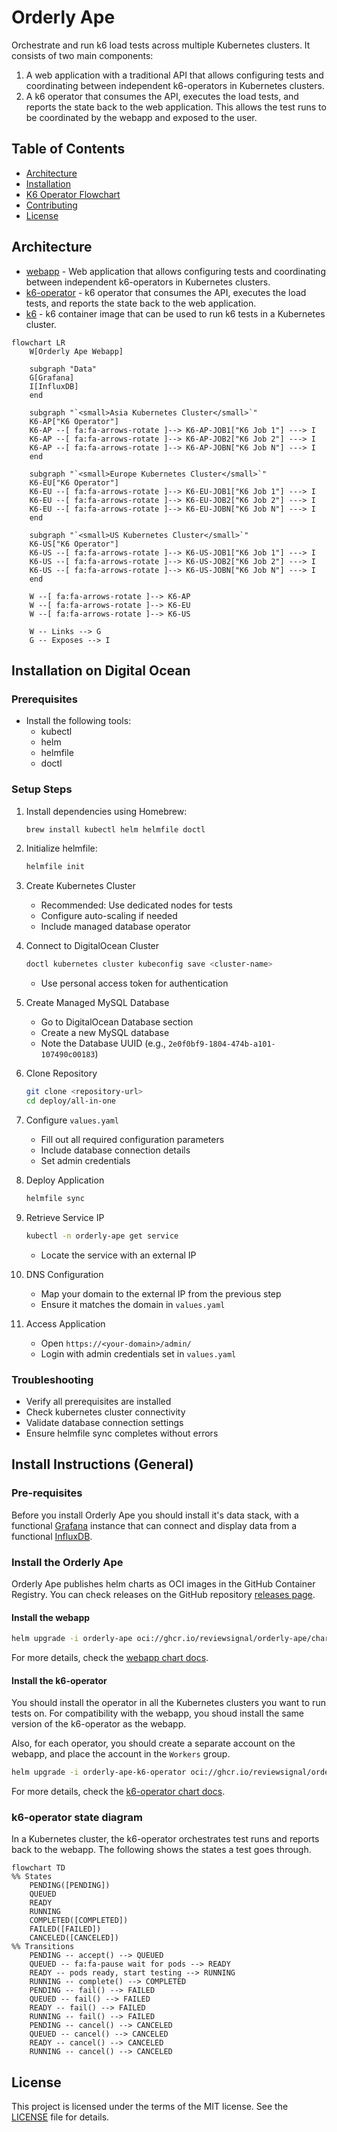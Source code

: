 # Orderly Ape

Orchestrate and run k6 load tests across multiple Kubernetes clusters. It consists of two main components:

1. A web application with a traditional API that allows configuring tests and coordinating between independent k6-operators in Kubernetes clusters.
2. A k6 operator that consumes the API, executes the load tests, and reports the state back to the web application. This allows the test runs to be coordinated by the webapp and exposed to the user.

## Table of Contents

-   [Architecture](#architecture)
-   [Installation](#installation)
-   [K6 Operator Flowchart](#flowchart)
-   [Contributing](#contributing)
-   [License](#license)

## Architecture

-   [webapp](webapp) - Web application that allows configuring tests and coordinating between independent k6-operators in Kubernetes clusters.
-   [k6-operator](k6-operator) - k6 operator that consumes the API, executes the load tests, and reports the state back to the web application.
-   [k6](k6) - k6 container image that can be used to run k6 tests in a Kubernetes cluster.

```mermaid
flowchart LR
    W[Orderly Ape Webapp]

    subgraph "Data"
    G[Grafana]
    I[InfluxDB]
    end

    subgraph "`<small>Asia Kubernetes Cluster</small>`"
    K6-AP["K6 Operator"]
    K6-AP --[ fa:fa-arrows-rotate ]--> K6-AP-JOB1["K6 Job 1"] ---> I
    K6-AP --[ fa:fa-arrows-rotate ]--> K6-AP-JOB2["K6 Job 2"] ---> I
    K6-AP --[ fa:fa-arrows-rotate ]--> K6-AP-JOBN["K6 Job N"] ---> I
    end

    subgraph "`<small>Europe Kubernetes Cluster</small>`"
    K6-EU["K6 Operator"]
    K6-EU --[ fa:fa-arrows-rotate ]--> K6-EU-JOB1["K6 Job 1"] ---> I
    K6-EU --[ fa:fa-arrows-rotate ]--> K6-EU-JOB2["K6 Job 2"] ---> I
    K6-EU --[ fa:fa-arrows-rotate ]--> K6-EU-JOBN["K6 Job N"] ---> I
    end

    subgraph "`<small>US Kubernetes Cluster</small>`"
    K6-US["K6 Operator"]
    K6-US --[ fa:fa-arrows-rotate ]--> K6-US-JOB1["K6 Job 1"] ---> I
    K6-US --[ fa:fa-arrows-rotate ]--> K6-US-JOB2["K6 Job 2"] ---> I
    K6-US --[ fa:fa-arrows-rotate ]--> K6-US-JOBN["K6 Job N"] ---> I
    end

    W --[ fa:fa-arrows-rotate ]--> K6-AP
    W --[ fa:fa-arrows-rotate ]--> K6-EU
    W --[ fa:fa-arrows-rotate ]--> K6-US

    W -- Links --> G
    G -- Exposes --> I
```

## Installation on Digital Ocean

### Prerequisites

- Install the following tools:
  - kubectl
  - helm
  - helmfile
  - doctl

### Setup Steps

1. Install dependencies using Homebrew:
   ```bash
   brew install kubectl helm helmfile doctl
   ```

2. Initialize helmfile:
   ```bash
   helmfile init
   ```

3. Create Kubernetes Cluster
   - Recommended: Use dedicated nodes for tests
   - Configure auto-scaling if needed
   - Include managed database operator

4. Connect to DigitalOcean Cluster
   ```bash
   doctl kubernetes cluster kubeconfig save <cluster-name>
   ```
   - Use personal access token for authentication

5. Create Managed MySQL Database
   - Go to DigitalOcean Database section
   - Create a new MySQL database
   - Note the Database UUID (e.g., `2e0f0bf9-1804-474b-a101-107490c00183`)

6. Clone Repository
   ```bash
   git clone <repository-url>
   cd deploy/all-in-one
   ```

7. Configure `values.yaml`
   - Fill out all required configuration parameters
   - Include database connection details
   - Set admin credentials

8. Deploy Application
   ```bash
   helmfile sync
   ```

9. Retrieve Service IP
   ```bash
   kubectl -n orderly-ape get service
   ```
   - Locate the service with an external IP

10. DNS Configuration
    - Map your domain to the external IP from the previous step
    - Ensure it matches the domain in `values.yaml`

11. Access Application
    - Open `https://<your-domain>/admin/`
    - Login with admin credentials set in `values.yaml`

### Troubleshooting

- Verify all prerequisites are installed
- Check kubernetes cluster connectivity
- Validate database connection settings
- Ensure helmfile sync completes without errors


## Install Instructions (General)

### Pre-requisites

Before you install Orderly Ape you should install it's data stack, with a functional [Grafana](https://artifacthub.io/packages/helm/grafana/grafana)
instance that can connect and display data from a functional [InfluxDB](https://artifacthub.io/packages/helm/influxdata/influxdb2).

### Install the Orderly Ape

Orderly Ape publishes helm charts as OCI images in the GitHub Container Registry. You can check releases on the GitHub
repository [releases page](https://github.com/ReviewSignal/orderly-ape/releases).

#### Install the webapp

```bash
helm upgrade -i orderly-ape oci://ghcr.io/reviewsignal/orderly-ape/charts/orderly-ape v0.1.0
```

For more details, check the [webapp chart docs](deploy/charts/webapp/README.md).

#### Install the k6-operator

You should install the operator in all the Kubernetes clusters you want to run tests on. For compatibility with the
webapp, you shoud install the same version of the k6-operator as the webapp.

Also, for each operator, you should create a separate account on the webapp, and place the account in the `Workers`
group.

```bash
helm upgrade -i orderly-ape-k6-operator oci://ghcr.io/reviewsignal/orderly-ape/charts/k6-operator v0.1.0
```

For more details, check the [k6-operator chart docs](deploy/charts/k6-operator/README.md).

### k6-operator state diagram

In a Kubernetes cluster, the k6-operator orchestrates test runs and reports back to the webapp. The following shows the states a test goes through.

```mermaid
flowchart TD
%% States
    PENDING([PENDING])
    QUEUED
    READY
    RUNNING
    COMPLETED([COMPLETED])
    FAILED([FAILED])
    CANCELED([CANCELED])
%% Transitions
    PENDING -- accept() --> QUEUED
    QUEUED -- fa:fa-pause wait for pods --> READY
    READY -- pods ready, start testing --> RUNNING
    RUNNING -- complete() --> COMPLETED
    PENDING -- fail() --> FAILED
    QUEUED -- fail() --> FAILED
    READY -- fail() --> FAILED
    RUNNING -- fail() --> FAILED
    PENDING -- cancel() --> CANCELED
    QUEUED -- cancel() --> CANCELED
    READY -- cancel() --> CANCELED
    RUNNING -- cancel() --> CANCELED
```

## License

This project is licensed under the terms of the MIT license. See the [LICENSE](LICENSE) file for details.
